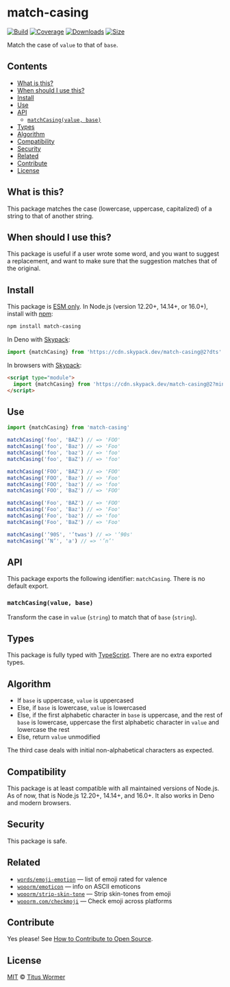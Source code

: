 # match-casing

[![Build][build-badge]][build]
[![Coverage][coverage-badge]][coverage]
[![Downloads][downloads-badge]][downloads]
[![Size][size-badge]][size]

Match the case of `value` to that of `base`.

## Contents

*   [What is this?](#what-is-this)
*   [When should I use this?](#when-should-i-use-this)
*   [Install](#install)
*   [Use](#use)
*   [API](#api)
    *   [`matchCasing(value, base)`](#matchcasingvalue-base)
*   [Types](#types)
*   [Algorithm](#algorithm)
*   [Compatibility](#compatibility)
*   [Security](#security)
*   [Related](#related)
*   [Contribute](#contribute)
*   [License](#license)

## What is this?

This package matches the case (lowercase, uppercase, capitalized) of a string to
that of another string.

## When should I use this?

This package is useful if a user wrote some word, and you want to suggest a
replacement, and want to make sure that the suggestion matches that of the
original.

## Install

This package is [ESM only][esm].
In Node.js (version 12.20+, 14.14+, or 16.0+), install with [npm][]:

```sh
npm install match-casing
```

In Deno with [Skypack][]:

```js
import {matchCasing} from 'https://cdn.skypack.dev/match-casing@2?dts'
```

In browsers with [Skypack][]:

```html
<script type="module">
  import {matchCasing} from 'https://cdn.skypack.dev/match-casing@2?min'
</script>
```

## Use

```js
import {matchCasing} from 'match-casing'

matchCasing('foo', 'BAZ') // => 'FOO'
matchCasing('foo', 'Baz') // => 'Foo'
matchCasing('foo', 'baz') // => 'foo'
matchCasing('foo', 'BaZ') // => 'foo'

matchCasing('FOO', 'BAZ') // => 'FOO'
matchCasing('FOO', 'Baz') // => 'Foo'
matchCasing('FOO', 'baz') // => 'foo'
matchCasing('FOO', 'BaZ') // => 'FOO'

matchCasing('Foo', 'BAZ') // => 'FOO'
matchCasing('Foo', 'Baz') // => 'Foo'
matchCasing('Foo', 'baz') // => 'foo'
matchCasing('Foo', 'BaZ') // => 'Foo'

matchCasing('’90S', '’twas') // => '’90s'
matchCasing('’N’', 'a') // => '’n’'
```

## API

This package exports the following identifier: `matchCasing`.
There is no default export.

### `matchCasing(value, base)`

Transform the case in `value` (`string`) to match that of `base` (`string`).

## Types

This package is fully typed with [TypeScript][].
There are no extra exported types.

## Algorithm

*   If `base` is uppercase, `value` is uppercased
*   Else, if `base` is lowercase, `value` is lowercased
*   Else, if the first alphabetic character in `base` is uppercase,
    and the rest of `base` is lowercase, uppercase the first alphabetic
    character in `value` and lowercase the rest
*   Else, return `value` unmodified

The third case deals with initial non-alphabetical characters as expected.

## Compatibility

This package is at least compatible with all maintained versions of Node.js.
As of now, that is Node.js 12.20+, 14.14+, and 16.0+.
It also works in Deno and modern browsers.

## Security

This package is safe.

## Related

*   [`words/emoji-emotion`](https://github.com/words/emoji-emotion)
    — list of emoji rated for valence
*   [`wooorm/emoticon`](https://github.com/wooorm/emoticon)
    — info on ASCII emoticons
*   [`wooorm/strip-skin-tone`](https://github.com/wooorm/strip-skin-tone)
    — Strip skin-tones from emoji
*   [`wooorm.com/checkmoji`](https://wooorm.com/checkmoji/)
    — Check emoji across platforms

## Contribute

Yes please!
See [How to Contribute to Open Source][contribute].

## License

[MIT][license] © [Titus Wormer][author]

<!-- Definitions -->

[build-badge]: https://github.com/wooorm/match-casing/workflows/main/badge.svg

[build]: https://github.com/wooorm/match-casing/actions

[coverage-badge]: https://img.shields.io/codecov/c/github/wooorm/match-casing.svg

[coverage]: https://codecov.io/github/wooorm/match-casing

[downloads-badge]: https://img.shields.io/npm/dm/match-casing.svg

[downloads]: https://www.npmjs.com/package/match-casing

[size-badge]: https://img.shields.io/bundlephobia/minzip/match-casing.svg

[size]: https://bundlephobia.com/result?p=match-casing

[npm]: https://docs.npmjs.com/cli/install

[skypack]: https://www.skypack.dev

[license]: license

[author]: https://wooorm.com

[esm]: https://gist.github.com/sindresorhus/a39789f98801d908bbc7ff3ecc99d99c

[typescript]: https://www.typescriptlang.org

[contribute]: https://opensource.guide/how-to-contribute/
